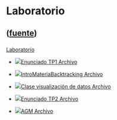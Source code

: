 # Laboratorio
([fuente](https://campus.exactas.uba.ar/course/view.php?id=992&section=6))
---
###
[Laboratorio](https://campus.exactas.uba.ar/course/view.php?id=992&section=6)

  - [![ ](https://campus.exactas.uba.ar/theme/image.php/aardvark/core/1524752928/f/pdf-24)Enunciado TP1 Archivo](https://campus.exactas.uba.ar/mod/resource/view.php?id=60069)

  - [![ ](https://campus.exactas.uba.ar/theme/image.php/aardvark/core/1524752928/f/archive-24)IntroMateriaBacktracking Archivo](https://campus.exactas.uba.ar/mod/resource/view.php?id=60074)

  - [![ ](https://campus.exactas.uba.ar/theme/image.php/aardvark/core/1524752928/f/archive-24)Clase visualización de datos Archivo](https://campus.exactas.uba.ar/mod/resource/view.php?id=60588)

  - [![ ](https://campus.exactas.uba.ar/theme/image.php/aardvark/core/1524752928/f/pdf-24)Enunciado TP2 Archivo](https://campus.exactas.uba.ar/mod/resource/view.php?id=61920)

  - [![ ](https://campus.exactas.uba.ar/theme/image.php/aardvark/core/1524752928/f/archive-24)AGM Archivo](https://campus.exactas.uba.ar/mod/resource/view.php?id=62319)

